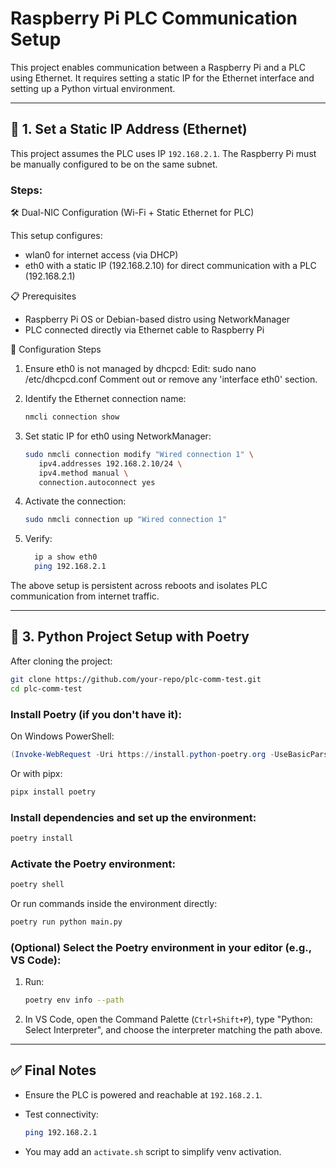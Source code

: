 # Raspberry Pi PLC Communication Setup

This project enables communication between a Raspberry Pi and a PLC using Ethernet. It requires setting a static IP for the Ethernet interface and setting up a Python virtual environment.

---

## 📍 1. Set a Static IP Address (Ethernet)

This project assumes the PLC uses IP `192.168.2.1`. The Raspberry Pi must be manually configured to be on the same subnet.

### Steps:

🛠️ Dual-NIC Configuration (Wi-Fi + Static Ethernet for PLC)

This setup configures:

- wlan0 for internet access (via DHCP)
- eth0 with a static IP (192.168.2.10) for direct communication with a PLC (192.168.2.1)

📋 Prerequisites

- Raspberry Pi OS or Debian-based distro using NetworkManager
- PLC connected directly via Ethernet cable to Raspberry Pi

🔧 Configuration Steps

1. Ensure eth0 is not managed by dhcpcd:
   Edit:
     sudo nano /etc/dhcpcd.conf
   Comment out or remove any 'interface eth0' section.

2. Identify the Ethernet connection name:
     ```Bash
     nmcli connection show
     ```

3. Set static IP for eth0 using NetworkManager:
   ```Bash
   sudo nmcli connection modify "Wired connection 1" \
      ipv4.addresses 192.168.2.10/24 \
      ipv4.method manual \
      connection.autoconnect yes
   ```

4. Activate the connection:
   ```Bash
   sudo nmcli connection up "Wired connection 1"
   ```

5. Verify:
   ```Bash
     ip a show eth0
     ping 192.168.2.1
   ```

The above setup is persistent across reboots and isolates PLC communication from internet traffic.

---

## 🐍 3. Python Project Setup with Poetry

After cloning the project:

```bash
git clone https://github.com/your-repo/plc-comm-test.git
cd plc-comm-test
```

### Install Poetry (if you don't have it):

On Windows PowerShell:
```powershell
(Invoke-WebRequest -Uri https://install.python-poetry.org -UseBasicParsing).Content | python -
```
Or with pipx:
```powershell
pipx install poetry
```

### Install dependencies and set up the environment:

```bash
poetry install
```

### Activate the Poetry environment:

```bash
poetry shell
```

Or run commands inside the environment directly:

```bash
poetry run python main.py
```

### (Optional) Select the Poetry environment in your editor (e.g., VS Code):

1. Run:
   ```bash
   poetry env info --path
   ```
2. In VS Code, open the Command Palette (`Ctrl+Shift+P`), type "Python: Select Interpreter", and choose the interpreter matching the path above.

---

## ✅ Final Notes

* Ensure the PLC is powered and reachable at `192.168.2.1`.
* Test connectivity:

  ```bash
  ping 192.168.2.1
  ```
* You may add an `activate.sh` script to simplify venv activation.